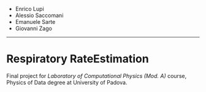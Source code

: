 - Enrico Lupi
- Alessio Saccomani
- Emanuele Sarte
- Giovanni Zago

-----------------------

# Respiratory RateEstimation

Final project for *Laboratory of Computational Physics (Mod. A)* course, Physics of Data degree at University of Padova.
